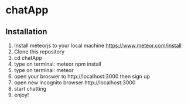 # chatApp
## Installation

1. Install meteorjs to your local machine https://www.meteor.com/install
2. Clone this repository
3. cd chatApp
4. type on terminal:    meteor npm install
5. type on terminal: meteor
6. open your broswer to http://localhost:3000  then sign up
7. open new incognito browser http://localhost:3000
8. start chatting
9. enjoy!
